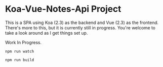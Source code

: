 # Koa-Vue-Notes-Api Project

This is a SPA using Koa (2.3) as the backend and Vue (2.3) as the frontend. There's more to this, but it is currently still in progress. You're welcome to take a look around as I get things set up.

Work In Progress.

`npm run watch`

`npm run build `